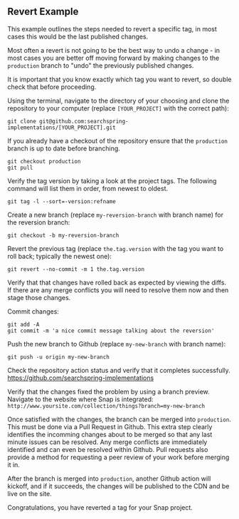 ## Revert Example
This example outlines the steps needed to revert a specific tag, in most cases this would be the last published changes.

Most often a revert is not going to be the best way to undo a change - in most cases you are better off moving forward by making changes to the `production` branch to "undo" the previously published changes.

It is important that you know exactly which tag you want to revert, so double check that before proceeding.

Using the terminal, navigate to the directory of your choosing and clone the repository to your computer (replace `[YOUR_PROJECT]` with the correct path):
```shell
git clone git@github.com:searchspring-implementations/[YOUR_PROJECT].git
```

If you already have a checkout of the repository ensure that the `production` branch is up to date before branching.

```shell
git checkout production
git pull
```

Verify the tag version by taking a look at the project tags. The following command will list them in order, from newest to oldest.

```shell
git tag -l --sort=-version:refname
```

Create a new branch (replace `my-reversion-branch` with branch name) for the reversion branch:

```shell
git checkout -b my-reversion-branch
```

Revert the previous tag (replace `the.tag.version` with the tag you want to roll back; typically the newest one):
```shell
git revert --no-commit -m 1 the.tag.version
```

Verify that that changes have rolled back as expected by viewing the diffs. If there are any merge conflicts you will need to resolve them now and then stage those changes.

Commit changes:
```shell
git add -A
git commit -m 'a nice commit message talking about the reversion'
```

Push the new branch to Github (replace `my-new-branch` with branch name):
```shell
git push -u origin my-new-branch
```

Check the repository action status and verify that it completes successfully. https://github.com/searchspring-implementations

Verify that the changes fixed the problem by using a branch preview. Navigate to the website where Snap is integrated:  
`http://www.yoursite.com/collection/things?branch=my-new-branch`

Once satisfied with the changes, the branch can be merged into `production`. This must be done via a Pull Request in Github. This extra step clearly identifies the incomming changes about to be merged so that any last minute issues can be resolved. Any merge conflicts are immediately identified and can even be resolved within Github. Pull requests also provide a method for requesting a peer review of your work before merging it in.

After the branch is merged into `production`, another Github action will kickoff, and if it succeeds, the changes will be published to the CDN and be live on the site.

Congratulations, you have reverted a tag for your Snap project.
